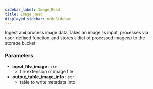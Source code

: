 ```yaml
---
sidebar_label: Image_Read
title: Image_Read
displayed_sidebar: nodeSidebar
---
```


Ingest and process image data
Takes an image as input, processes via user-defined function, and stores a dict of processed
image(s) to the storage bucket

### Parameters
- **input_file_image** : `str`
  - file extension of image file
- **output_table_image_info** : `str`
  - table to write metadata into